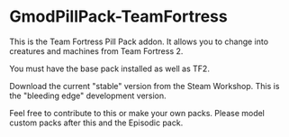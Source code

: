 GmodPillPack-TeamFortress
============

This is the Team Fortress Pill Pack addon. It allows you to change into creatures and machines from Team Fortress 2.

You must have the base pack installed as well as TF2.

Download the current "stable" version from the Steam Workshop. This is the "bleeding edge" development version.

Feel free to contribute to this or make your own packs. Please model custom packs after this and the Episodic pack.
